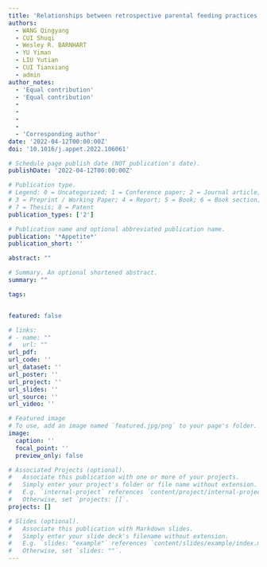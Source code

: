```yaml
---
title: 'Relationships between retrospective parental feeding practices and Chinese university students’ current appetitive traits, weight status, and satisfaction with food-related life'
authors:
  - WANG Qingyang
  - CUI Shuqi
  - Wesley R. BARNHART
  - YU Yiman
  - LIU Yutian
  - CUI Tianxiang
  - admin
author_notes:
  - 'Equal contribution'
  - 'Equal contribution'
  - 
  - 
  - 
  - 
  - 'Corresponding author'
date: '2022-04-12T00:00:00Z'
doi: '10.1016/j.appet.2022.106061'

# Schedule page publish date (NOT publication's date).
publishDate: '2022-04-12T00:00:00Z'

# Publication type.
# Legend: 0 = Uncategorized; 1 = Conference paper; 2 = Journal article;
# 3 = Preprint / Working Paper; 4 = Report; 5 = Book; 6 = Book section;
# 7 = Thesis; 8 = Patent
publication_types: ['2']

# Publication name and optional abbreviated publication name.
publication: '*Appetite*'
publication_short: ''

abstract: ""

# Summary. An optional shortened abstract.
summary: ""

tags:


featured: false

# links:
# - name: ""
#   url: ""
url_pdf: 
url_code: ''
url_dataset: ''
url_poster: ''
url_project: ''
url_slides: ''
url_source: ''
url_video: ''

# Featured image
# To use, add an image named `featured.jpg/png` to your page's folder.
image:
  caption: ''
  focal_point: ''
  preview_only: false

# Associated Projects (optional).
#   Associate this publication with one or more of your projects.
#   Simply enter your project's folder or file name without extension.
#   E.g. `internal-project` references `content/project/internal-project/index.md`.
#   Otherwise, set `projects: []`.
projects: []

# Slides (optional).
#   Associate this publication with Markdown slides.
#   Simply enter your slide deck's filename without extension.
#   E.g. `slides: "example"` references `content/slides/example/index.md`.
#   Otherwise, set `slides: ""`.
---
```

